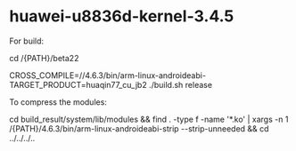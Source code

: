 huawei-u8836d-kernel-3.4.5
==========================

For build:

cd /{PATH}/beta22

CROSS_COMPILE=/<path>/4.6.3/bin/arm-linux-androideabi- TARGET_PRODUCT=huaqin77_cu_jb2 ./build.sh release


To compress the modules:

cd build_result/system/lib/modules && find . -type f -name '*.ko' | xargs -n 1 /{PATH}/4.6.3/bin/arm-linux-androideabi-strip --strip-unneeded && cd ../../../..
